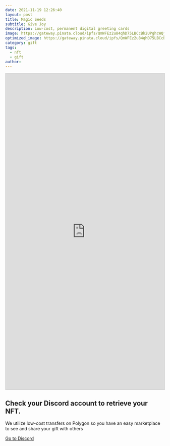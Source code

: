 ```yaml
---
date: 2021-11-19 12:26:40
layout: post
title: Magic Seeds
subtitle: Give Joy
description: Low-cost, permanent digital greeting cards
image: https://gateway.pinata.cloud/ipfs/QmWFEz2u84qhD75LBCcBk2UPghcWQj6wAnoFLVRTNDPxLX/Birth-of-the-gift.jpeg
optimized_image: https://gateway.pinata.cloud/ipfs/QmWFEz2u84qhD75LBCcBk2UPghcWQj6wAnoFLVRTNDPxLX/Birth-of-the-gift.jpeg
category: gift
tags:
  - nft
  - gift
author: 
---
```

<iframe class="airtable-embed" src="https://airtable.com/embed/shrfKGnSS5sRi02r2?backgroundColor=purple" frameborder="0" onmousewheel="" width="100%" height="1000" style="background: transparent; border: 1px solid #ccc;"></iframe>

## Check your Discord account to retrieve your NFT.

We utilize low-cost transfers on Polygon so you have an easy marketplace to see and share your gift with others

[Go to Discord](https://discord.gg/6GEHkCpApM)





